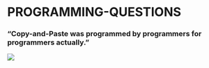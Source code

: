 # PROGRAMMING-QUESTIONS
### “Copy-and-Paste was programmed by programmers for programmers actually.”
![](https://thumbs.dreamstime.com/b/disney-icon-mickey-mouse-19614069.jpg)

